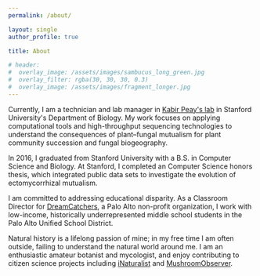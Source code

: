 ```yaml
---
permalink: /about/

layout: single
author_profile: true

title: About

# header:
#  overlay_image: /assets/images/sambucus_long_green.jpg
#  overlay_filter: rgba(30, 30, 30, 0.3)
#  overlay_image: /assets/images/fragment_longer.jpg
---
```


Currently, I am a technician and lab manager in <a href="http://www.mykophile.com/">Kabir Peay's lab</a> in Stanford University's Department of Biology. My work focuses on applying computational tools and high-throughput sequencing technologies to understand the consequences of plant–fungal mutualism for plant community succession and fungal biogeography.

In 2016, I graduated from Stanford University with a B.S. in Computer Science and Biology. At Stanford, I completed an Computer Science honors thesis, which integrated public data sets to investigate the evolution of ectomycorrhizal mutualism.

I am committed to addressing educational disparity. As a Classroom Director for <a href="http://www.dreamcatchersyouth.org/">DreamCatchers</a>, a Palo Alto non-profit organization, I work with low-income, historically underrepresented middle school students in the Palo Alto Unified School District.

Natural history is a lifelong passion of mine; in my free time I am often outside, failing to understand the natural world around me. I am an enthusiastic amateur botanist and mycologist, and enjoy contributing to citizen science projects including <a href="http://www.inaturalist.org/people/joewan">iNaturalist</a> and <a href="http://mushroomobserver.org/observer/show_user/9864">MushroomObserver</a>.

